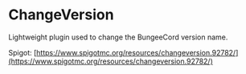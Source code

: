 # ChangeVersion
Lightweight plugin used to change the BungeeCord version name. 

Spigot: [https://www.spigotmc.org/resources/changeversion.92782/](https://www.spigotmc.org/resources/changeversion.92782/)
